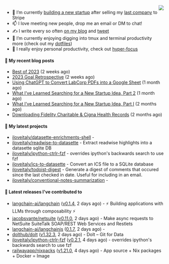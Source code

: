 <img align="right" src="https://github-readme-stats.vercel.app/api?username=iloveitaly&show_icons=true&text_color=718096&hide_title=true"/>

- 🔭 I’m currently [building a new startup](https://mikebian.co/bye-stripe-on-to-the-next-adventure/) after selling my [last company](https://suitesync.io) to Stripe
- 📫 I love meeting new people, drop me an email or DM to chat!
- ✍️ I write every so often [on my blog](http://mikebian.co/) and [tweet](https://twitter.com/mike_bianco)
- 🌱 I’m currently enjoying digging into tmux and terminal productivity more (check out my [dotfiles](https://github.com/iloveitaly/dotfiles))
- 💬 I really enjoy personal productivity, check out [hyper-focus](https://github.com/iloveitaly/hyper-focus)

#### 📜 My recent blog posts


- [Best of 2023](https://mikebian.co/best-of-2023/) (2 weeks ago)
- [2023 Goal Retrospective](https://mikebian.co/2023-goal-retrospective/) (2 weeks ago)
- [Using ChatGPT to Convert LabCorp PDFs into a Google Sheet](https://mikebian.co/using-chatgpt-to-convert-labcorp-pdfs-into-a-google-sheet/) (1 month ago)
- [What I’ve Learned Searching for a New Startup Idea, Part 2](https://mikebian.co/what-ive-learned-searching-for-a-new-startup-idea-part-2/) (1 month ago)
- [What I’ve Learned Searching for a New Startup Idea, Part I](https://mikebian.co/what-ive-learned-searching-for-a-new-startup-idea-part-i/) (2 months ago)
- [Downloading Fidelity Charitable &amp; Cigna Health Records](https://mikebian.co/downloading-fidelity-charitable-cigna-health-records/) (2 months ago)

#### 🌱 My latest projects


- [iloveitaly/datasette-enrichments-shell](https://github.com/iloveitaly/datasette-enrichments-shell) - 
- [iloveitaly/readwise-to-datasette](https://github.com/iloveitaly/readwise-to-datasette) - Extract readwise highlights into a datasette sqlite DB
- [iloveitaly/ipython-ctrlr-fzf](https://github.com/iloveitaly/ipython-ctrlr-fzf) - overrides ipython&#39;s backwards search to use fzf
- [iloveitaly/ics-to-datasette](https://github.com/iloveitaly/ics-to-datasette) - Convert an ICS file to a SQLite database
- [iloveitaly/todoist-digest](https://github.com/iloveitaly/todoist-digest) - Generate a digest of comments that occured since the last checked in date. Useful for including in an email.
- [iloveitaly/conventional-notes-summarization](https://github.com/iloveitaly/conventional-notes-summarization) - 

#### 🔭 Latest releases I've contributed to


- [langchain-ai/langchain](https://github.com/langchain-ai/langchain) ([v0.1.4](https://github.com/langchain-ai/langchain/releases/tag/v0.1.4), 2 days ago) - ⚡ Building applications with LLMs through composability ⚡
- [jacobsvante/netsuite](https://github.com/jacobsvante/netsuite) ([v0.11.0](https://github.com/jacobsvante/netsuite/releases/tag/v0.11.0), 2 days ago) - Make async requests to NetSuite SuiteTalk SOAP/REST Web Services and Restlets
- [langchain-ai/langchainjs](https://github.com/langchain-ai/langchainjs) ([0.1.7](https://github.com/langchain-ai/langchainjs/releases/tag/0.1.7), 2 days ago) - 
- [dolthub/dolt](https://github.com/dolthub/dolt) ([v1.32.3](https://github.com/dolthub/dolt/releases/tag/v1.32.3), 2 days ago) - Dolt – Git for Data
- [iloveitaly/ipython-ctrlr-fzf](https://github.com/iloveitaly/ipython-ctrlr-fzf) ([v0.2.1](https://github.com/iloveitaly/ipython-ctrlr-fzf/releases/tag/v0.2.1), 4 days ago) - overrides ipython&#39;s backwards search to use fzf
- [railwayapp/nixpacks](https://github.com/railwayapp/nixpacks) ([v1.21.0](https://github.com/railwayapp/nixpacks/releases/tag/v1.21.0), 4 days ago) - App source &#43; Nix packages &#43; Docker = Image

